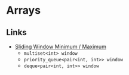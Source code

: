 
# Arrays

## Links

* [Sliding Window Minimum / Maximum](https://people.cs.uct.ac.za/~ksmith/2011/sliding-window-minimum.html)
    - `multiset<int> window`
    - `priority_queue<pair<int, int>> window`
    - `deque<pair<int, int>> window`
